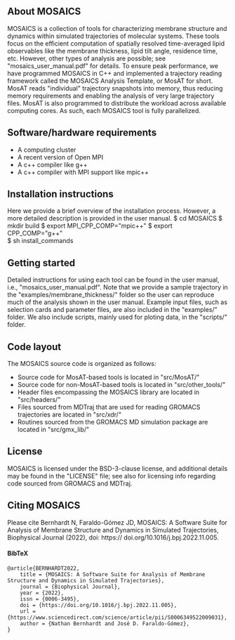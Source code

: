 ## About MOSAICS

MOSAICS is a collection of tools for characterizing membrane structure and dynamics within simulated trajectories of molecular systems. These tools focus on the efficient computation of spatially resolved time-averaged lipid observables like the membrane thickness, lipid tilt angle, residence time, etc. However, other types of analysis are possible; see "mosaics_user_manual.pdf" for details. To ensure peak performance, we have programmed MOSAICS in C++ and implemented a trajectory reading framework called the MOSAICS Analysis Template, or MosAT for short. MosAT reads "individual" trajectory snapshots into memory, thus reducing memory requirements and enabling the analysis of very large trajectory files. MosAT is also programmed to distribute the workload across available computing cores. As such, each MOSAICS tool is fully parallelized.    

## Software/hardware requirements
- A computing cluster
- A recent version of Open MPI
- A c++ compiler like g++
- A c++ compiler with MPI support like mpic++ 

## Installation instructions
Here we provide a brief overview of the installation process. However, a more detailed description is provided in the user manual.
    $ cd MOSAICS
    $ mkdir build
    $ export MPI_CPP_COMP="mpic++"
    $ export CPP_COMP="g++"   
    $ sh install_commands

## Getting started
Detailed instructions for using each tool can be found in the user manual, i.e., "mosaics_user_manual.pdf". Note that we provide a sample trajectory in the "examples/membrane_thickness/" folder so the user can reproduce much of the analysis shown in the user manual. Example input files, such as selection cards and parameter files, are also included in the "examples/" folder. We also include scripts, mainly used for ploting data, in the "scripts/" folder.

## Code layout
The MOSAICS source code is organized as follows: 
- Source code for MosAT-based tools is located in "src/MosAT/" 
- Source code for non-MosAT-based tools is located in "src/other_tools/" 
- Header files encompassing the MOSAICS library are located in "src/headers/" 
- Files sourced from MDTraj that are used for reading GROMACS trajectories are located in "src/xdr/"
- Routines sourced from the GROMACS MD simulation package are located in "src/gmx_lib/"   

## License
MOSAICS is licensed under the BSD-3-clause license, and additional details may be found in the "LICENSE" file; see also for licensing info regarding code sourced from GROMACS and MDTraj.  

## Citing MOSAICS
Please cite Bernhardt N, Faraldo-Gómez JD, MOSAICS: A Software Suite for Analysis of Membrane Structure and Dynamics in Simulated Trajectories, Biophysical Journal (2022), doi: https:// doi.org/10.1016/j.bpj.2022.11.005.

#### BibTeX
```
@article{BERNHARDT2022,
    title = {MOSAICS: A Software Suite for Analysis of Membrane Structure and Dynamics in Simulated Trajectories},
    journal = {Biophysical Journal},
    year = {2022},
    issn = {0006-3495},
    doi = {https://doi.org/10.1016/j.bpj.2022.11.005},
    url = {https://www.sciencedirect.com/science/article/pii/S0006349522009031},
    author = {Nathan Bernhardt and José D. Faraldo-Gómez},
}
```
